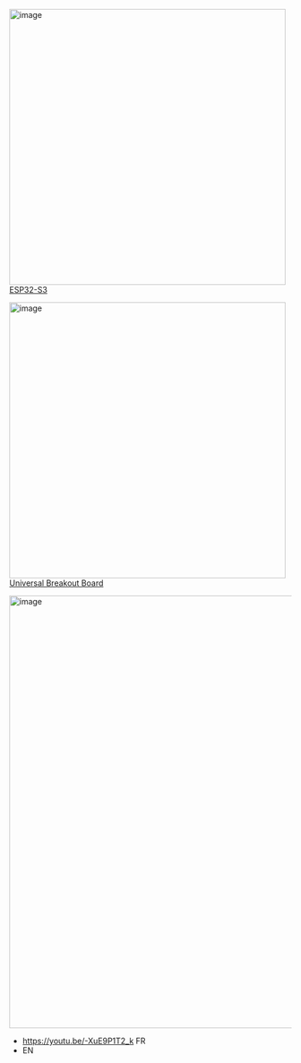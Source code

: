 
[<img width="493" height="493" alt="image" src="https://github.com/user-attachments/assets/1ad18393-302f-43b0-a1f0-f35ff0f34d82" />](https://store.freenove.com/products/fnk0085?_pos=7&_sid=fe017032a&_ss=r)
[ESP32-S3](https://store.freenove.com/products/fnk0085?_pos=7&_sid=fe017032a&_ss=r)   

[<img width="493" height="493" alt="image" src="https://github.com/user-attachments/assets/80e5a897-b553-4048-ba68-73d7070a1370" />](https://store.freenove.com/products/fnk0101?_pos=10&_sid=fe017032a&_ss=r) 
[Universal Breakout Board](https://store.freenove.com/products/fnk0101?_pos=10&_sid=fe017032a&_ss=r)  


[<img width="1729" height="773" alt="image" src="https://github.com/user-attachments/assets/945a7424-8325-402e-a300-7bc05ba70c99" />](https://youtu.be/-XuE9P1T2_k)
- https://youtu.be/-XuE9P1T2_k FR
- EN
 

